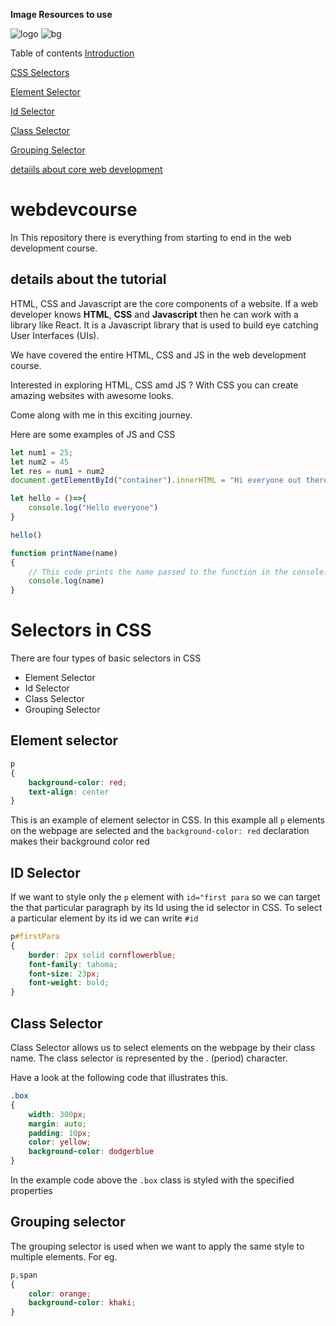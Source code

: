 **Image Resources to use**

![logo](https://github.com/arnabmitra471/webdevcourse/assets/140898648/a941df66-7a9e-4aa8-a509-49ad5cd0a891)
![bg](https://github.com/arnabmitra471/webdevcourse/assets/140898648/8b977b4c-4c45-45eb-9c64-33c383450d00)

Table of contents
[Introduction](#webdevcourse)

[CSS Selectors](#selectors-in-css)

[Element Selector](#element-selector)

[Id Selector](#id-selector)

[Class Selector](#class-selector)

[Grouping Selector](#grouping-selector)

[detaiils about core web development](#details-about-the-tutorial)
# webdevcourse
In This repository there is everything from starting to end in the web development course.

## details about the tutorial
HTML, CSS and Javascript are the core components of a website. If a web developer knows **HTML**, **CSS** and **Javascript** then he can work with a library like React. It is a Javascript library that is used to build eye catching User Interfaces (UIs).

We have covered the entire HTML, CSS and JS in the web development course.

Interested in exploring HTML, CSS amd JS ? With CSS you can create amazing websites with awesome looks.

Come along with me in this exciting journey.

Here are some examples of JS and CSS

```js
let num1 = 25;
let num2 = 45
let res = num1 + num2
document.getElementById("container").innerHTML = "Hi everyone out there";

let hello = ()=>{
    console.log("Hello everyone")
}

hello()

function printName(name)
{
    // This code prints the name passed to the function in the console.
    console.log(name)
}
```
# Selectors in CSS
There are four types of basic selectors in CSS

* Element Selector
* Id Selector
* Class Selector
* Grouping Selector


## Element selector
```CSS
p
{
    background-color: red;
    text-align: center
}
```
This is an example of element selector in CSS. In this example all `p` elements on the webpage are selected and the `background-color: red` declaration makes their background color red

## ID Selector
If we want to style only the `p` element with `id="first para` so we can target the that particular paragraph by its Id using the id selector in CSS. To select a particular element by its id we can write `#id`

```CSS
p#firstPara
{
    border: 2px solid cornflowerblue;
    font-family: tahoma;
    font-size: 23px;
    font-weight: bold;
}
```

## Class Selector

Class Selector allows us to select elements on the webpage by their class name. The class selector is represented by the . (period) character.

Have a look at the following code that illustrates this.

```CSS
.box
{
    width: 300px;
    margin: auto;
    padding: 10px;
    color: yellow;
    background-color: dodgerblue
}
```
In the example code above the `.box` class is styled with the specified properties

## Grouping selector

The grouping selector is used when we want to apply the same style to multiple elements. For eg.

```CSS
p,span
{
    color: orange;
    background-color: khaki;
}
```
